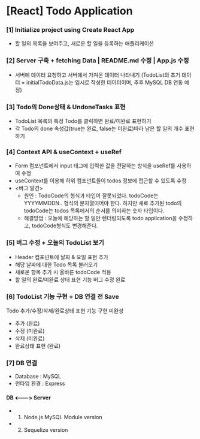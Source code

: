 # [React] Todo Application

### [1] Initialize project using Create React App
* 할 일의 목록을 보여주고, 새로운 할 일을 등록하는 애플리케이션

### [2] Server 구축 + fetching Data | README.md 수정 | App.js 수정
* 서버에 데이터 요청하고 서버에서 가져온 데이터 나타내기
(TodoList의 초기 데이터 = initialTodoData.js는 임시로 작성한 데이터이며, 추후 MySQL DB 연동 예정)

### [3] Todo의 Done상태 & UndoneTasks 표현
* TodoList 목록의 특정 Todo를 클릭하면 완료/미완료 표현하기
* 각 Todo의 done 속성값(true는 완료, false는 미완료)따라 남은 할 일의 개수 표현하기

### [4] Context API & useContext + useRef
* Form 컴포넌트에서 input 태그에 입력한 값을 전달하는 방식을 useRef를 사용하여 수정
* useContext를 이용해 하위 컴포넌트들이 todos 정보에 접근할 수 있도록 수정
* <버그 발견>
  * 원인 : TodoCode의 형식과 타입이 잘못되었다.
    todoCode는 YYYYMMDDN.. 형식의 문자열이어야 한다.
    하지만 새로 추가된 todo의 todoCode는 todos 목록에서의 순서를 의미하는 숫자 타입이다.
  * 해결방법 : 오늘에 해당하는 할 일만 렌더링되도록 todo application을 수정하고, todoCode형식도 변경해준다.

### [5] 버그 수정  + 오늘의 TodoList 보기
* Header 컴포넌트에 날짜 & 요일 표현 추가
* 해당 날짜에 대한 Todo 목록 불러오기
* 새로운 항목 추가 시 올바른 todoCode 적용
* 할 일의 완료/미완료 상태 표현 기능 버그 수정 완료

### [6] TodoList 기능 구현 + DB 연결 전 Save
Todo 추가/수정/삭제/완료상태 표현 기능 구현 미완성
* 추가 (완료)
* 수정 (미완료)
* 삭제 (미완료)
* 완료상태 표현 (완료)

### [7] DB 연결
* Database : MySQL
* 런타임 환경 : Express
#### DB <---> Server
* 1) Node.js MySQL Module version
* 2) Sequelize version